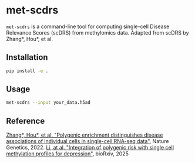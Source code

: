 # met-scdrs

`met-scdrs` is a command-line tool for computing single-cell Disease Relevance Scores (scDRS) from methylomics data. Adapted from scDRS by Zhang*, Hou*, et al.

## Installation

```bash
pip install -e .
```

## Usage
```bash
met-scdrs --input your_data.h5ad
```

## Reference
[Zhang*, Hou*, et al. "Polygenic enrichment distinguishes disease associations of individual cells in single-cell RNA-seq data"](https://www.nature.com/articles/s41588-022-01167-z), Nature Genetics, 2022.
[Li, at al. "Integration of polygenic risk with single cell methylation profiles for depression"](https://www.biorxiv.org/content/10.1101/2025.03.11.642615v1), bioRxiv, 2025